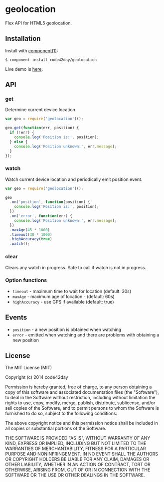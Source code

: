 
# geolocation

  Flex API for HTML5 geolocation.

## Installation

  Install with [component(1)](http://component.io):

    $ component install code42day/geolocation

  Live demo is [here](http://code42day.github.io/geolocation/).

## API

### get

Determine current device location

```javascript
var geo = require('geolocation')();

geo.get(function(err, position) {
  if (!err) {
    console.log('Position is:', position);
  } else {
    console.log('Position unknown:', err.message);
  }
});

```

### watch

Watch current device location and periodically emit position event.

```javascript
var geo = require('geolocation')();

geo
  .on('position', function(position) {
    console.log('Position is:', position);
  })
  .on('error', function(err) {
    console.log('Position unknown:', err.message);
  })
  .maxAge(45 * 1000)
  .timeout(30 * 1000)
  .highAccuracy(true)
  .watch();

```

### clear

Clears any watch in progress. Safe to call if watch is not in progress.

### Option functions

- `timeout` - maximum time to wait for location (default: 30s)
- `maxAge` - maximum age of location - (default: 60s)
- `highAccuracy` - use GPS if available (default: true)

## Events

- `position` - a new position is obtained when watching
- `error` - emitted when watching and there are problems with obtaining a new position

## License

  The MIT License (MIT)

  Copyright (c) 2014 code42day

  Permission is hereby granted, free of charge, to any person obtaining a copy
  of this software and associated documentation files (the "Software"), to deal
  in the Software without restriction, including without limitation the rights
  to use, copy, modify, merge, publish, distribute, sublicense, and/or sell
  copies of the Software, and to permit persons to whom the Software is
  furnished to do so, subject to the following conditions:

  The above copyright notice and this permission notice shall be included in
  all copies or substantial portions of the Software.

  THE SOFTWARE IS PROVIDED "AS IS", WITHOUT WARRANTY OF ANY KIND, EXPRESS OR
  IMPLIED, INCLUDING BUT NOT LIMITED TO THE WARRANTIES OF MERCHANTABILITY,
  FITNESS FOR A PARTICULAR PURPOSE AND NONINFRINGEMENT. IN NO EVENT SHALL THE
  AUTHORS OR COPYRIGHT HOLDERS BE LIABLE FOR ANY CLAIM, DAMAGES OR OTHER
  LIABILITY, WHETHER IN AN ACTION OF CONTRACT, TORT OR OTHERWISE, ARISING FROM,
  OUT OF OR IN CONNECTION WITH THE SOFTWARE OR THE USE OR OTHER DEALINGS IN
  THE SOFTWARE.
